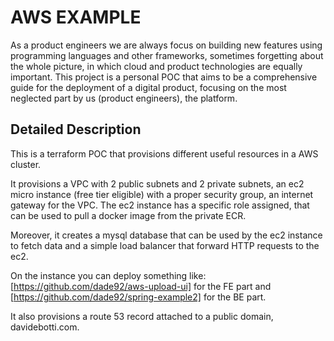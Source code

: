 # AWS EXAMPLE

As a product engineers we are always focus on building new features using programming languages and
other frameworks, sometimes forgetting about the whole picture, in which cloud and product technologies
are equally important.
This project is a personal POC that aims to be a comprehensive guide for the deployment
of a digital product, focusing on the most neglected part by us (product engineers), the platform.

## Detailed Description

This is a terraform POC that provisions different useful resources in a AWS cluster.

It provisions a VPC with 2 public subnets and 2 private subnets, an ec2 micro instance (free tier eligible)
with a proper security group, an internet gateway for the VPC. The ec2 instance has a specific role assigned,
that can be used to pull a docker image from the private ECR.

Moreover, it creates a mysql database that can be used by the ec2 instance to fetch data and a simple load balancer
that forward HTTP requests to the ec2.

On the instance you can deploy something like: [https://github.com/dade92/aws-upload-ui] for the FE part and [https://github.com/dade92/spring-example2] for the BE part.

It also provisions a route 53 record attached to a public domain, davidebotti.com.
